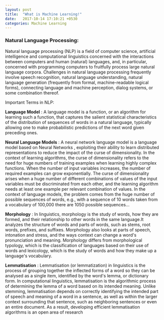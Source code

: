 ```yaml
---
layout: post
title:  "What is Machine Learning!"
date:   2017-10-14 17:10:21 +0530
categories: Machine Learning
---
```


### Natural Language Processing:

Natural language processing (NLP) is a field of computer science, artificial intelligence and computational linguistics concerned with the interactions between computers and human (natural) languages, and, in particular, concerned with programming computers to fruitfully process large natural language corpora. Challenges in natural language processing frequently involve speech recognition, natural language understanding, natural language generation (frequently from formal, machine-readable logical forms), connecting language and machine perception, dialog systems, or some combination thereof.

Important Terms in NLP:

**Language Model** : A language model is a function, or an algorithm for learning such a function, that captures the salient statistical characteristics of the distribution of sequences of words in a natural language, typically allowing one to make probabilistic predictions of the next word given preceding ones.

**Neural Language Models** : A neural network language model is a language model based on Neural Networks , exploiting their ability to learn distributed representations to reduce the impact of the curse of dimensionality. In the context of learning algorithms, the curse of dimensionality refers to the need for huge numbers of training examples when learning highly complex functions. When the number of input variables increases, the number of required examples can grow exponentially. The curse of dimensionality arises when a huge number of different combinations of values of the input variables must be discriminated from each other, and the learning algorithm needs at least one example per relevant combination of values. In the context of language models, the problem comes from the huge number of possible sequences of words, e.g., with a sequence of 10 words taken from a vocabulary of 100,000 there are 1050 possible sequences...

**Morphology** : In linguistics, morphology is the study of words, how they are formed, and their relationship to other words in the same language.It analyzes the structure of words and parts of words, such as stems, root words, prefixes, and suffixes. Morphology also looks at parts of speech, intonation and stress, and the ways context can change a word's pronunciation and meaning. Morphology differs from morphological typology, which is the classification of languages based on their use of words and lexicology, which is the study of words and how they make up a language's vocabulary.

**Lemmatisation** : Lemmatisation (or lemmatization) in linguistics is the process of grouping together the inflected forms of a word so they can be analysed as a single item, identified by the word's lemma, or dictionary form.
In computational linguistics, lemmatisation is the algorithmic process of determining the lemma of a word based on its intended meaning. Unlike stemming, lemmatisation depends on correctly identifying the intended part of speech and meaning of a word in a sentence, as well as within the larger context surrounding that sentence, such as neighboring sentences or even an entire document. As a result, developing efficient lemmatisation algorithms is an open area of research

